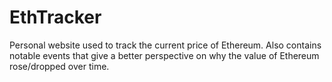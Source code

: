 # EthTracker

Personal website used to track the current price of Ethereum. Also contains notable events that give a better perspective on why the value of Ethereum rose/dropped over time.
